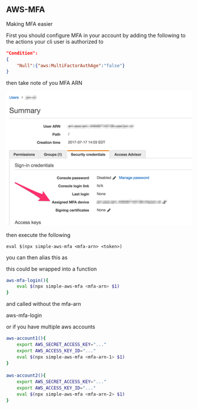 ## AWS-MFA

Making MFA easier

First you should configure MFA in your account by adding the following to the actions your cli user is authorized to

```json
"Condition":
{
    "Null":{"aws:MultiFactorAuthAge":"false"}
}
```

then take note of you MFA ARN

<img src="./docs/where-to-find-mfa-arn.png"/> 

then execute the following

    eval $(npx simple-aws-mfa <mfa-arn> <token>)

you can then alias this as 

this could be wrapped into a function

```sh
aws-mfa-login(){
    eval $(npx simple-aws-mfa <mfa-arn> $1)
}
```

and called without the mfa-arn

aws-mfa-login <token>

or if you have multiple aws accounts

```sh
aws-account1(){
    export AWS_SECRET_ACCESS_KEY="..."
    export AWS_ACCESS_KEY_ID="..."
    eval $(npx simple-aws-mfa <mfa-arn-1> $1)
}

aws-account2(){
    export AWS_SECRET_ACCESS_KEY="..."
    export AWS_ACCESS_KEY_ID="..."
    eval $(npx simple-aws-mfa <mfa-arn-2> $1)
}
```
